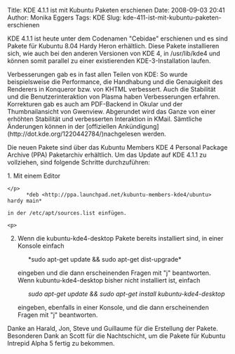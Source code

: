 Title: KDE 4.1.1 ist mit Kubuntu Paketen erschienen
Date: 2008-09-03 20:41
Author: Monika Eggers
Tags: KDE
Slug: kde-411-ist-mit-kubuntu-paketen-erschienen

KDE 4.1.1 ist heute unter dem Codenamen "Cebidae" erschienen und es sind
Pakete für Kubuntu 8.04 Hardy Heron erhältlich. Diese Pakete
installieren sich, wie auch bei den anderen Versionen von KDE 4, in
/usr/lib/kde4 und können somit parallel zu einer existierenden
KDE-3-Installation laufen.

</p>
Verbesserungen gab es in fast allen Teilen von KDE: So wurde
beispielsweise die Performance, die Handhabung und die Genauigkeit des
Renderers in Konqueror bzw. von KHTML verbessert. Auch die Stabilität
und die Benutzerinteraktion von Plasma haben Verbesserungen erfahren.
Korrekturen gab es auch am PDF-Backend in Okular und der
Thumbnailansicht von Gwenview. Abgerundet wird das Ganze von einer
erhöhten Stabilität und verbesserten Interaktion in KMail. Sämtliche
Änderungen können in der [offiziellen
Ankündigung](http://dot.kde.org/1220442784/)nachgelesen werden.

</p>
<!--break--><!--break-->

Die neuen Pakete sind über das Kubuntu Members KDE 4 Personal Package
Archive (PPA) Paketarchiv erhältlich. Um das Update auf KDE 4.1.1 zu
vollziehen, sind folgende Schritte durchzuführen:

</p>
1.  Mit einem Editor  

    </p>
          *deb <http://ppa.launchpad.net/kubuntu-members-kde4/ubuntu>
    hardy main*  

    in der /etc/apt/sources.list einfügen.

    <p>
2.  Wenn die kubuntu-kde4-desktop Pakete bereits installiert sind, in
    einer Konsole einfach  

    </p>
          *sudo apt-get update && sudo apt-get dist-upgrade*  

    eingeben und die dann erscheinenden Fragen mit "j" beantworten. Wenn
    kubuntu-kde4-desktop bisher nicht installiert ist, einfach  

          <em>sudo apt-get update && sudo apt-get install
    kubuntu-kde4-desktop  

    <p>
    </em>eingeben, ebenfalls in einer Konsole, und die dann
    erscheinenden Fragen mit "j" beantworten.

</p>
Danke an Harald, Jon, Steve und Guillaume für die Erstellung der Pakete.
Besonderen Dank an Scott für die Nachtschicht, um die Pakete für Kubuntu
Intrepid Alpha 5 fertig zu bekommen.

</p>

